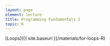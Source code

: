 ```yaml
---
layout: page
element: lecture
title: Programming Fundamentals 2
topic: R
---
```


[Loops]({{ site.baseurl }}/materials/for-loops-R)
